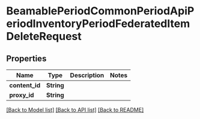 # BeamablePeriodCommonPeriodApiPeriodInventoryPeriodFederatedItemDeleteRequest

## Properties

Name | Type | Description | Notes
------------ | ------------- | ------------- | -------------
**content_id** | **String** |  | 
**proxy_id** | **String** |  | 

[[Back to Model list]](../README.md#documentation-for-models) [[Back to API list]](../README.md#documentation-for-api-endpoints) [[Back to README]](../README.md)


